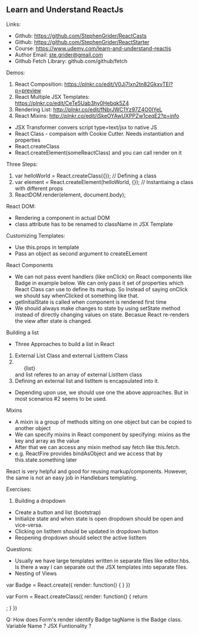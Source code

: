 Learn and Understand ReactJs
----------------------------

Links:
- Github: https://github.com/StephenGrider/ReactCasts
- Github: https://github.com/StephenGrider/ReactStarter
- Course: https://www.udemy.com/learn-and-understand-reactjs
- Author Email: ste.grider@gmail.com
- Github Fetch Library: github.com/github/fetch

Demos:
1. React Composition: https://plnkr.co/edit/V0Jj7Ixn2tn82GkxvTEl?p=preview
2. React Multiple JSX Templates: https://plnkr.co/edit/CeTe5Uab3hy0Hebqk5Z4
3. Rendering List: http://plnkr.co/edit/fNbrJWC1Yz97Z4O0IYeL
4. React Mixins: http://plnkr.co/edit/iSkeOYAwUXPPZw1ceqE2?p=info

- JSX Transformer convers script type=text/jsx to native JS
- React Class - compaison with Cookie Cutter. Needs instantiation and properties
- React.createClass
- React.createElement(someReactClass) and you can call render on it

Three Steps:
1. var helloWorld = React.createClass({}); // Defining a class
2. var element = React.createElement(helloWorld, {}); // Instantiaing a class with different props
3. ReactDOM.render(element, document.body);

React DOM:
- Rendering a component in actual DOM
- class attribute has to be renamed to className in JSX Template

Customizing Templates:
- Use this.props in template
- Pass an object as second argument to createELement

React Components
- We can not pass event handlers (like onClick) on React components like Badge in example below.
We can only pass it set of properties which React Class can use to define its markup. So Instead of saying onClick we should say whenClicked ot something like that.
- getInitialState is called when component is rendered first time
- We should always make changes to state by using setState method instead of directly changing values on state. Becasue React re-renders the view after state is changed.

Building a list
- Three Approaches to build a list in React
1. External List Class and external ListItem Class
2. <ul>{list}</ul> and list referes to an array of external ListItem class
3. Defining an external list and listItem is encapsulated into it.
- Depending upon use, we should use one the above approaches. But in most scenarios #2 seems to be used. 

Mixins
- A mixin is a group of methods sitting on one object but can be copied to another object
- We can specify mixins in React component by specifying: mixins as the key and array as the value
- After that we can access any mixin method say fetch like this.fetch.
- e.g. ReactFire provides bindAsObject and we access that by this.state.something later 

React is very helpful and good for reusing markup/components. However, the same is not an easy job in Handlebars templating.

Exercises:
1. Building a dropdown
- Create a button and list (bootstrap)
- Initialize state and when state is open dropdown should be open and vice-versa.
- Clicking on listItem should be updated in dropdown button
- Reopening dropdown should select the active listItem

Questions:
- Usually we have large templates written in separate files like editor.hbs. Is there a way I can separate out the JSX templates into separate files.
- Nesting of Views

var Badge = React.create({
	render: function() { }
})

var Form = React.createClass({
  render: function() {
    return <div>
      <Badge title={this.props.title} />
    </div>;
  }
})

Q: How does Form's render identify Badge tagName is the Badge class. Variable Name ? JSX Funtionality ?